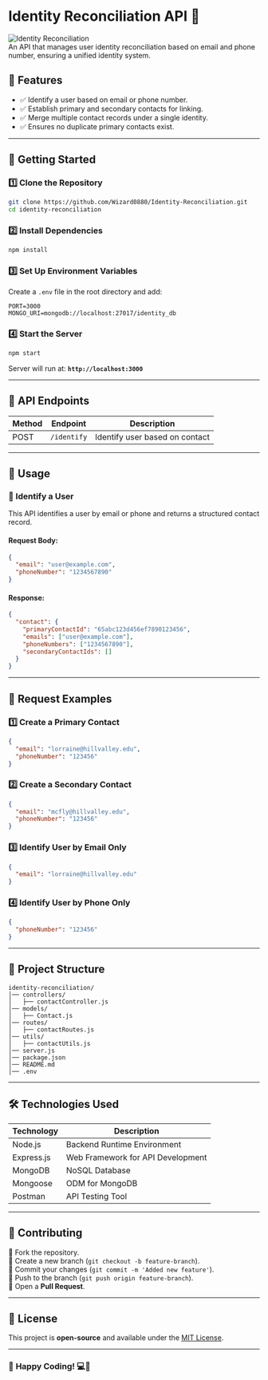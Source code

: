 # **Identity Reconciliation API** 🚀  

![Identity Reconciliation](https://img.shields.io/badge/Status-Active-success?style=for-the-badge)  
An API that manages user identity reconciliation based on email and phone number, ensuring a unified identity system.  

## **📌 Features**  
- ✅ Identify a user based on email or phone number.  
- ✅ Establish primary and secondary contacts for linking.  
- ✅ Merge multiple contact records under a single identity.  
- ✅ Ensures no duplicate primary contacts exist.  

---

## **🚀 Getting Started**  

### **1️⃣ Clone the Repository**  
```bash
git clone https://github.com/Wizard0880/Identity-Reconciliation.git
cd identity-reconciliation
```

### **2️⃣ Install Dependencies**  
```bash
npm install
```

### **3️⃣ Set Up Environment Variables**  
Create a `.env` file in the root directory and add:  
```env
PORT=3000
MONGO_URI=mongodb://localhost:27017/identity_db
```

### **4️⃣ Start the Server**  
```bash
npm start
```
Server will run at: **`http://localhost:3000`**  

---

## **📡 API Endpoints**  

| Method | Endpoint      | Description                     |
|--------|-------------|--------------------------------|
| POST   | `/identify` | Identify user based on contact |

---

## **📌 Usage**  

### **🔹 Identify a User**  
This API identifies a user by email or phone and returns a structured contact record.  

#### **Request Body:**  
```json
{
  "email": "user@example.com",
  "phoneNumber": "1234567890"
}
```

#### **Response:**  
```json
{
  "contact": {
    "primaryContactId": "65abc123d456ef7890123456",
    "emails": ["user@example.com"],
    "phoneNumbers": ["1234567890"],
    "secondaryContactIds": []
  }
}
```

---

## **📌 Request Examples**  

### **1️⃣ Create a Primary Contact**
```json
{
  "email": "lorraine@hillvalley.edu",
  "phoneNumber": "123456"
}
```

### **2️⃣ Create a Secondary Contact**
```json
{
  "email": "mcfly@hillvalley.edu",
  "phoneNumber": "123456"
}
```

### **3️⃣ Identify User by Email Only**
```json
{
  "email": "lorraine@hillvalley.edu"
}
```

### **4️⃣ Identify User by Phone Only**
```json
{
  "phoneNumber": "123456"
}
```

---

## **📂 Project Structure**  

```
identity-reconciliation/
│── controllers/
│   ├── contactController.js
│── models/
│   ├── Contact.js
│── routes/
│   ├── contactRoutes.js
│── utils/
│   ├── contactUtils.js
│── server.js
│── package.json
│── README.md
│── .env
```

---

## **🛠️ Technologies Used**  

| Technology    | Description                         |
|--------------|------------------------------------|
| Node.js      | Backend Runtime Environment       |
| Express.js   | Web Framework for API Development |
| MongoDB      | NoSQL Database                    |
| Mongoose     | ODM for MongoDB                   |
| Postman      | API Testing Tool                  |

---

## **🤝 Contributing**  
🔹 Fork the repository.  
🔹 Create a new branch (`git checkout -b feature-branch`).  
🔹 Commit your changes (`git commit -m 'Added new feature'`).  
🔹 Push to the branch (`git push origin feature-branch`).  
🔹 Open a **Pull Request**.  

---

## **📜 License**  
This project is **open-source** and available under the [MIT License](LICENSE).  

---

### 🚀 **Happy Coding!** 💻🎯  

